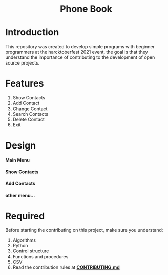 <h1 align='center'>
    Phone Book
</h1>

# Introduction
This repository was created to develop simple programs with beginner programmers at the harcktoberfest 2021 event, the goal is that they understand the importance of contributing to the development of open source projects.

# Features
1. Show Contacts
2. Add Contact
3. Change Contact
4. Search Contacts
5. Delete Contact
6. Exit

# Design
#### Main Menu

#### Show Contacts

#### Add Contacts

#### other menu...

# Required
Before starting the contributing on this project, make sure you understand:
1. Algorithms
2. Python
3. Control structure
4. Functions and procedures
5. CSV
8. Read the contribution rules at **[CONTRIBUTING.md]()**
